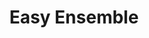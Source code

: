 ---
title: "Easy Ensemble"
excerpt: "Worked in group of 4 to simulate the software engineering cycle. Participated in the creation of wireframes, testing, user requirements, storyboards, etc...<br/><img src='/images/easyensemble.png'>"
collection: portfolio
---
